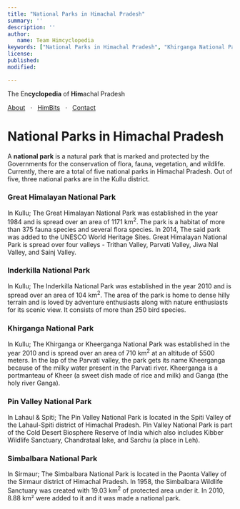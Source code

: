 ```yaml
---
title: "National Parks in Himachal Pradesh"
summary: ''
description: ''
author:
   name: Team Himcyclopedia
keywords: ["National Parks in Himachal Pradesh", "Khirganga National Park", "Simbalbara National Park","Inderkilla National Park","Pin Valley National Park","Great Himalayan National Park"]
license:
published:
modified:

---
```


<head>
   <meta name="viewport" content="width=device-width, initial-scale=1.0">
   <link href='https://fonts.googleapis.com/css?family=Roboto: 400' rel='stylesheet'>
   <link rel="stylesheet" type="text/css" href="/static/style.css">
</head>

<div class="header">
        <p class="subtext"> The En<b>cyclopedia</b> of <b>Him</b>achal Pradesh </p>
</div>

<div class="subHeader">
        <p>
          <a href="">About</a> &nbsp; &#183; &nbsp;
          <a href="">HimBits</a> &nbsp; &#183; &nbsp;
          <a href="">Contact</a>
        </p>
</div>

# National Parks in Himachal Pradesh

A **national park** is a natural park that is marked and protected by the Governments for the conservation of flora, fauna, vegetation, and wildlife.
Currently, there are a total of five national parks in Himachal Pradesh. Out of five, three national parks are in the Kullu district.

### Great Himalayan National Park

In Kullu; The Great Himalayan National Park was established in the year 1984 and is spread over an area of 1171 km<sup>2</sup>. The park is a habitat of more than 375 fauna species and several flora species. In 2014, The said park was added to the UNESCO World Heritage Sites. Great Himalayan National Park is spread over four valleys - Trithan Valley, Parvati Valley, Jiwa Nal Valley, and Sainj Valley.

### Inderkilla National Park

In Kullu; The Inderkilla National Park was established in the year 2010 and is spread over an area of 104 km<sup>2</sup>. The area of the park is home to dense hilly terrain and is loved by adventure enthusiasts along with nature enthusiasts for its scenic view. It consists of more than 250 bird species.

### Khirganga National Park

In Kullu; The Khirganga or Kheerganga National Park was established in the year 2010 and is spread over an area of 710 km<sup>2</sup> at an altitude of 5500 meters. In the lap of the Parvati valley, the park gets its name Kheerganga because of the milky water present in the Parvati river. Kheerganga is a portmanteau of Kheer (a sweet dish made of rice and milk) and Ganga (the holy river Ganga).

### Pin Valley National Park

In Lahaul & Spiti; The Pin Valley National Park is located in the Spiti Valley of the Lahaul-Spiti district of Himachal Pradesh. Pin Valley National Park is part of the Cold Desert Biosphere Reserve of India which also includes Kibber Wildlife Sanctuary, Chandrataal lake, and Sarchu (a place in Leh).

### Simbalbara National Park

In Sirmaur; The Simbalbara National Park is located in the Paonta Valley of the Sirmaur district of Himachal Pradesh. In 1958, the Simbalbara Wildlife Sanctuary was created with 19.03 km<sup>2</sup> of protected area under it. In 2010, 8.88 km² were added to it and it was made a national park.
